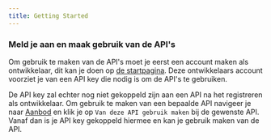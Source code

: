 ```yaml
---
title: Getting Started
---
```


### Meld je aan en maak gebruik van de API's

Om gebruik te maken van de API's moet je eerst een account maken als ontwikkelaar, dit kan je doen op [de startpagina](/). Deze ontwikkelaars account voorziet je van een API key die nodig is om de API's te gebruiken.

De API key zal echter nog niet gekoppeld zijn aan een API na het registreren als ontwikkelaar. Om gebruik te maken van een bepaalde API navigeer je naar [Aanbod](/apis) en klik je op `Van deze API gebruik maken` bij de gewenste API. Vanaf dan is je API key gekoppeld hiermee en kan je gebruik maken van de API.
